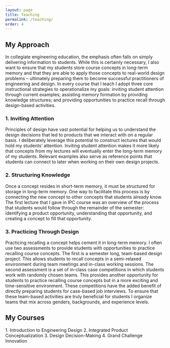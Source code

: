 ```yaml
---
layout: page
title: Teaching
permalink: /teaching/
order: 4
---
```

<h2>My Approach</h2>
In collegiate engineering education, the emphasis often falls on simply delivering information to students. While this is certainly necessary, I also want to ensure that my students store course concepts in long-term memory and that they are able to apply those concepts to real-world design problems – ultimately preparing them to become successful practitioners of engineering and design. In every course that I teach I adopt three core instructional strategies to operationalize my goals: inviting student attention through current examples; assisting memory formation by providing knowledge structures; and providing opportunities to practice recall through design-based activities.

<h3>1. Inviting Attention</h3>
Principles of design have vast potential for helping us to understand the design decisions that led to products that we interact with on a regular basis. I deliberately leverage this potential to construct lectures that would hold my students’ attention. Inviting student attention makes it more likely that concepts from my lectures will eventually enter the long-term memory of my students. Relevant examples also serve as reference points that students can connect to later when working on their own design projects.

<h3>2. Structuring Knowledge</h3>
Once a concept resides in short-term memory, it must be structured for storage in long-term memory. One way to facilitate this process is by connecting the new concept to other concepts that students already know. The first lecture that I gave in IPC course was an overview of the process that students would follow through the remainder of the semester: identifying a product opportunity, understanding that opportunity, and creating a concept to fill that opportunity.

<h3>3. Practicing Through Design</h3>
 Practicing recalling a concept helps cement it in long-term memory. I often use two assessments to provide students with opportunities to practice recalling course concepts. The first is a semester long, team-based design project. This allows students to recall concepts in a semi-relaxed environment during team meetings and in-class working sessions. The second assessment is a set of in-class case competitions in which students work with randomly chosen teams. This provides another opportunity for students to practice recalling course concepts but in a more exciting and time-sensitive environment. These competitions have the added benefit of directly preparing students for case-based job interviews. To ensure that these team-based activities are truly beneficial for students I organize teams that mix across genders, backgrounds, and experience levels.

<h2>My Courses</h2>
1. Introduction to Engineering Design
2. Integrated Product Conceptualization
3. Design Decision-Making
4. Grand Challenge Innovation
